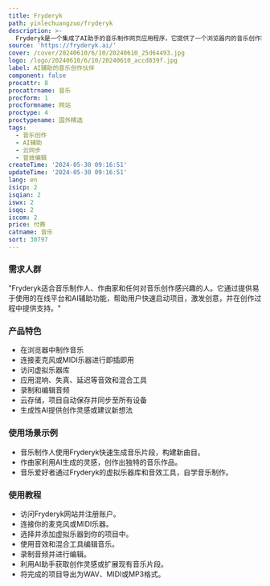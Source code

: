 ```yaml
---
title: Fryderyk
path: yinlechuangzuo/fryderyk
description: >-
  Fryderyk是一个集成了AI助手的音乐制作网页应用程序，它提供了一个浏览器内的音乐创作环境，支持即插即用，连接麦克风或任何MIDI乐器。用户可以访问广泛的虚拟乐器库，应用混响、失真、延迟等效果和混合工具，进行音频编辑、录制和编辑音频。Fryderyk还提供云存储功能，项目自动保存并同步至所有设备。它的内置生成性AI能够扩展用户的想法或在用户遇到创作瓶颈时提供新的想法。
source: 'https://fryderyk.ai/'
cover: /cover/20240610/6/10/20240610_25d64493.jpg
logo: /logo/20240610/6/10/20240610_accd839f.jpg
label: AI辅助的音乐创作伙伴
component: false
procattr: 8
procattrname: 音乐
procform: 1
procformname: 网站
proctype: 4
proctypename: 国外精选
tags:
  - 音乐创作
  - AI辅助
  - 云同步
  - 音效编辑
createTime: '2024-05-30 09:16:51'
updateTime: '2024-05-30 09:16:51'
lang: en
isicp: 2
isqian: 2
iswx: 2
isqq: 2
iscom: 2
price: 付费
catname: 音乐
sort: 30797
---
```




### 需求人群
"Fryderyk适合音乐制作人、作曲家和任何对音乐创作感兴趣的人。它通过提供易于使用的在线平台和AI辅助功能，帮助用户快速启动项目，激发创意，并在创作过程中提供支持。"

### 产品特色
* 在浏览器中制作音乐
* 连接麦克风或MIDI乐器进行即插即用
* 访问虚拟乐器库
* 应用混响、失真、延迟等音效和混合工具
* 录制和编辑音频
* 云存储，项目自动保存并同步至所有设备
* 生成性AI提供创作灵感或建议新想法

### 使用场景示例
* 音乐制作人使用Fryderyk快速生成音乐片段，构建新曲目。
* 作曲家利用AI生成的灵感，创作出独特的音乐作品。
* 音乐爱好者通过Fryderyk的虚拟乐器库和音效工具，自学音乐制作。

### 使用教程
* 访问Fryderyk网站并注册账户。
* 连接你的麦克风或MIDI乐器。
* 选择并添加虚拟乐器到你的项目中。
* 使用音效和混合工具编辑音乐。
* 录制音频并进行编辑。
* 利用AI助手获取创作灵感或扩展现有音乐片段。
* 将完成的项目导出为WAV、MIDI或MP3格式。

  
